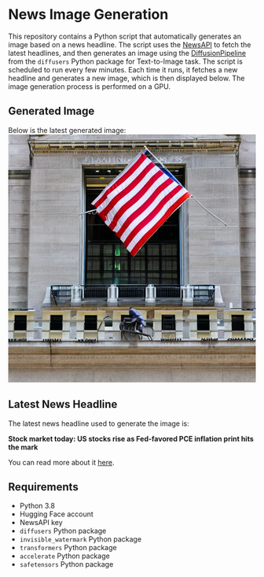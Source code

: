 # News Image Generation
This repository contains a Python script that automatically generates an image based on a news headline. The script uses the [NewsAPI](https://newsapi.org/) to fetch the latest headlines, and then generates an image using the [DiffusionPipeline](https://github.com/huggingface/diffusers) from the `diffusers` Python package for Text-to-Image task.
The script is scheduled to run every few minutes. Each time it runs, it fetches a new headline and generates a new image, which is then displayed below. The image generation process is performed on a GPU.

## Generated Image
Below is the latest generated image:
![Generated Image](image.png)

## Latest News Headline
The latest news headline used to generate the image is:

**Stock market today: US stocks rise as Fed-favored PCE inflation print hits the mark**

You can read more about it [here](https://news.google.com/rss/articles/CBMixwFBVV95cUxQRW1aemFCN1daeGVPS2pMeWt3djJLWjIwUmU4dC0yZWhIR0Z3X2NXM0lDV0VYMjFOX3JoY2Q1QS0zVE5IYVpmNnhqS1JXQ0ltS3Q1aGMtcTV6cFZBVWUxa2w3R0E0S0hZaXluM0tDMjlqTkxHT3lnbHA4QTVGSGQzRVMweTJWWjAzTE1FZTBNQ091ajFBbGhUNE9HWVlqNmI1T3JIQ2ctem51Z1hBNC1nc2hJcHpLaVNJREFHM2luUERfWDZONDE0?oc=5).

## Requirements
- Python 3.8
- Hugging Face account
- NewsAPI key
- `diffusers` Python package
- `invisible_watermark` Python package
- `transformers` Python package
- `accelerate` Python package
- `safetensors` Python package
